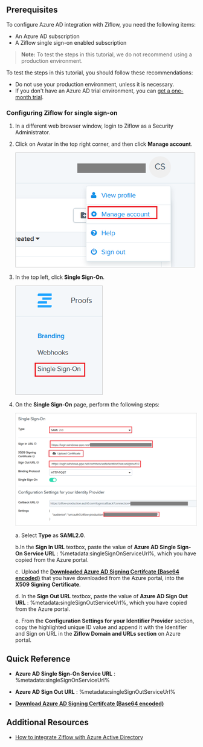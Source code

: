 ## Prerequisites

To configure Azure AD integration with Ziflow, you need the following items:

- An Azure AD subscription
- A Ziflow single sign-on enabled subscription

> **Note:**
> To test the steps in this tutorial, we do not recommend using a production environment.

To test the steps in this tutorial, you should follow these recommendations:

- Do not use your production environment, unless it is necessary.
- If you don't have an Azure AD trial environment, you can [get a one-month trial](https://azure.microsoft.com/pricing/free-trial/).

### Configuring Ziflow for single sign-on

1. In a different web browser window, login to Ziflow as a Security Administrator.


2. Click on Avatar in the top right corner, and then click **Manage account**.

	![Ziflow Configuration Manage](./media/tutorial_ziflow_manage.png)

3. In the top left, click **Single Sign-On**.

	![Ziflow Configuration Sign](./media/tutorial_ziflow_signon.png)

4. On the **Single Sign-On** page, perform the following steps:

	![Ziflow Configuration Single](./media/tutorial_ziflow_page.png)

	a. Select **Type** as **SAML2.0**.

	b.In the **Sign In URL** textbox, paste the value of **Azure AD Single Sign-On Service URL** : %metadata:singleSignOnServiceUrl%, which you have copied from the Azure portal.

    c. Upload the **[Downloaded Azure AD Signing Certifcate (Base64 encoded)](%metadata:certificateDownloadBase64Url%)** that you have downloaded from the Azure portal, into the **X509 Signing Certificate**.

	d. In the **Sign Out URL** textbox, paste the value of **Azure AD Sign Out URL** : %metadata:singleSignOutServiceUrl%, which you have copied from the Azure portal.

	e. From the **Configuration Settings for your Identifier Provider** section, copy the highlighted unique ID value and append it with the Identifier and Sign on URL in the **Ziflow Domain and URLs section** on Azure portal.

## Quick Reference

* **Azure AD Single Sign-On Service URL** : %metadata:singleSignOnServiceUrl%

* **Azure AD Sign Out URL** : %metadata:singleSignOutServiceUrl%

* **[Download Azure AD Signing Certifcate (Base64 encoded)](%metadata:certificateDownloadBase64Url%)**

## Additional Resources

* [How to integrate Ziflow with Azure Active Directory](https://docs.microsoft.com/azure/active-directory/active-directory-saas-ziflow-tutorial)
